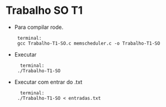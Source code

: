 
# Trabalho SO T1

 - Para compilar rode.

	    terminal:
	    gcc Trabalho-T1-SO.c memscheduler.c -o Trabalho-T1-SO
 
 - Executar
 
		 terminal:
		./Trabalho-T1-SO

 - Executar com entrar do .txt

		 terminal:
		./Trabalho-T1-SO < entradas.txt 
